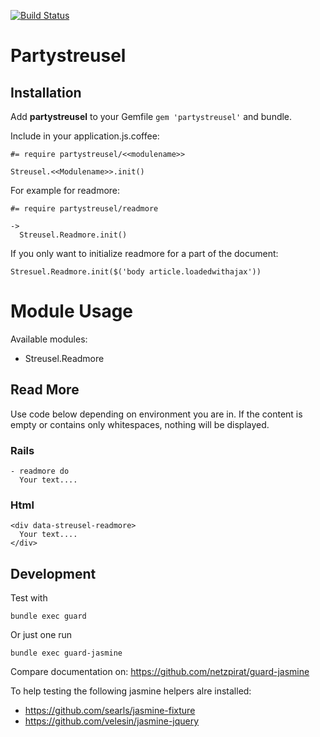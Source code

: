 [![Build Status](https://travis-ci.org/screenconcept/partystreusel.svg?branch=development)](https://travis-ci.org/screenconcept/partystreusel)
# Partystreusel

## Installation

Add **partystreusel** to your Gemfile `gem 'partystreusel'` and bundle.

Include in your application.js.coffee:

    #= require partystreusel/<<modulename>>

    Streusel.<<Modulename>>.init()

For example for readmore:

    #= require partystreusel/readmore

    ->
      Streusel.Readmore.init()

If you only want to initialize readmore for a part of the document:

    Stresuel.Readmore.init($('body article.loadedwithajax'))

# Module Usage

Available modules:
* Streusel.Readmore

## Read More

Use code below depending on environment you are in. If the content is
empty or contains only whitespaces, nothing will be displayed.

### Rails

    - readmore do
      Your text....

### Html

    <div data-streusel-readmore>
      Your text....
    </div>

## Development

Test with

    bundle exec guard

Or just one run

    bundle exec guard-jasmine

Compare documentation on: https://github.com/netzpirat/guard-jasmine

To help testing the following jasmine helpers alre installed:
* https://github.com/searls/jasmine-fixture
* https://github.com/velesin/jasmine-jquery

